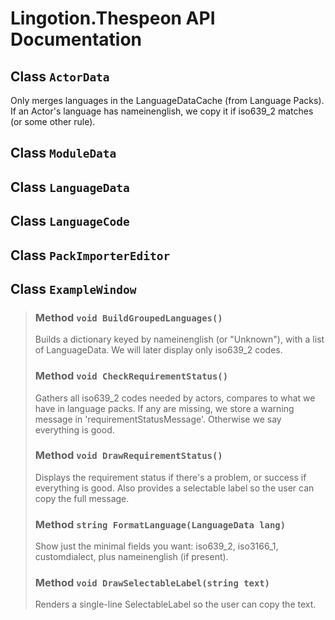 # Lingotion.Thespeon API Documentation

## Class `ActorData`

Only merges languages in the LanguageDataCache (from Language Packs). If an Actor's language has nameinenglish, we copy it if iso639_2 matches (or some other rule).


## Class `ModuleData`


## Class `LanguageData`


## Class `LanguageCode`


## Class `PackImporterEditor`


## Class `ExampleWindow`

> ### Method `void BuildGroupedLanguages()`
> 
> Builds a dictionary keyed by nameinenglish (or "Unknown"), with a list of LanguageData. We will later display only iso639_2 codes.
> 
> 
> ### Method `void CheckRequirementStatus()`
> 
> Gathers all iso639_2 codes needed by actors, compares to what we have in language packs. If any are missing, we store a warning message in 'requirementStatusMessage'. Otherwise we say everything is good.
> 
> 
> ### Method `void DrawRequirementStatus()`
> 
> Displays the requirement status if there's a problem, or success if everything is good. Also provides a selectable label so the user can copy the full message.
> 
> 
> ### Method `string FormatLanguage(LanguageData lang)`
> 
> Show just the minimal fields you want: iso639_2, iso3166_1, customdialect, plus nameinenglish (if present).
> 
> 
> ### Method `void DrawSelectableLabel(string text)`
> 
> Renders a single-line SelectableLabel so the user can copy the text.
> 